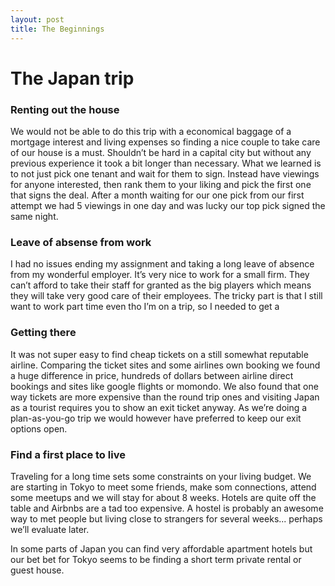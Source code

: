 ```yaml
---
layout: post
title: The Beginnings
---
```


# The Japan trip
### Renting out the house
We would not be able to do this trip with a economical baggage of a mortgage interest and living expenses so finding a nice couple to take care of our house is a must. Shouldn’t be hard in a capital city but without any previous experience it took a bit longer than necessary. 
What we learned is to not just pick one tenant and wait for them to sign. Instead have viewings for anyone interested, then rank them to your liking and pick the first one that signs the deal. After a month waiting for our one pick from our first attempt we had 5 viewings in one day and was lucky our top pick signed the same night.

### Leave of absense from work
I had no issues ending my assignment and taking a long leave of absence from my wonderful employer. It’s very nice to work for a small firm. They can’t afford to take their staff for granted as the big players which means they will take very good care of their employees.
The tricky part is that I still want to work part time even tho I’m on a trip, so I needed to get a 

### Getting there
It was not super easy to find cheap tickets on a still somewhat reputable airline. Comparing the ticket sites and some airlines own booking we found a huge difference in price, hundreds of dollars between airline direct bookings and sites like google flights or momondo.
We also found that one way tickets are more expensive than the round trip ones and visiting Japan as a tourist requires you to show an exit ticket anyway. As we’re doing a plan-as-you-go trip we would however have preferred to keep our exit options open. 

### Find a first place to live
Traveling for a long time sets some constraints on your living budget.
We are starting in Tokyo to meet some friends, make som connections, attend some meetups and we will stay for about 8 weeks. Hotels are quite off the table and Airbnbs are a tad too expensive. A hostel is probably an awesome way to met people but living close to strangers for several weeks... perhaps we’ll evaluate later.

In some parts of Japan you can find very affordable apartment hotels but our bet bet for Tokyo seems to be finding a short term private rental or guest house. 